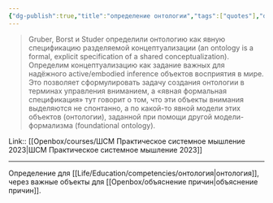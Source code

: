 ```yaml
---
{"dg-publish":true,"title":"определение онтологии","tags":["quotes"],"date":"2023-04-27T09:30:58+04:00","modified_at":"2023-06-26T10:45:28+03:00","alias":"определение онтологии","dg-path":"/quotes/202304270930.md","permalink":"/quotes/202304270930/","dgPassFrontmatter":true}
---
```



> Gruber, Borst и Studer определили онтологию как явную спецификацию разделяемой концептуализации (an ontology is a formal, explicit specification of a shared conceptualization). Определим концептуализацию как задание важных для надёжного active/embodied inference объектов восприятия в мире. Это позволяет сформулировать задачу создания онтологии в терминах управления вниманием, а «явная формальная спецификация» тут говорит о том, что эти объекты внимания выделяются не спонтанно, а по какой-то явной модели этих объектов (онтологии), заданной при помощи другой модели-формализма (foundational ontology).

Link:: [[Openbox/courses/ШСМ Практическое системное мышление 2023\|ШСМ Практическое системное мышление 2023]]

---

Определение для [[Life/Education/competencies/онтология\|онтология]], через важные объекты для [[Openbox/объяснение причин\|объяснение причин]].
